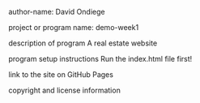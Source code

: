 author-name:
David Ondiege

project or program name:
demo-week1

description of program
A real estate website

program setup instructions
Run the index.html file first!

link to the site on GitHub Pages


copyright and license information

